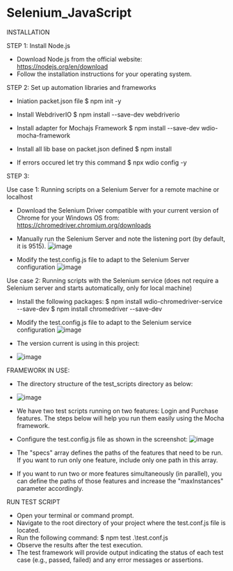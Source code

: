 # Selenium_JavaScript

INSTALLATION

STEP 1: Install Node.js 
- Download Node.js from the official website: https://nodejs.org/en/download
- Follow the installation instructions for your operating system.

STEP 2: Set up automation libraries and frameworks

- Iniation packet.json file
$ npm init -y

- Install WebdriverIO
$ npm install --save-dev webdriverio

- Install adapter for Mochajs Framework 
$ npm install --save-dev wdio-mocha-framework 

- Install all lib base on packet.json defined
$ npm install 

- If errors occured let try this command
$ npx wdio config -y

STEP 3: 

Use case 1: Running scripts on a Selenium Server for a remote machine or localhost
- Download the Selenium Driver compatible with your current version of Chrome for your Windows OS from: https://chromedriver.chromium.org/downloads
- Manually run the Selenium Server and note the listening port (by default, it is 9515).
  ![image](https://github.com/lequangdau1993/Selenium_JavaScript/assets/43399313/e691dd8e-b7be-4e6e-b14f-ad3142004611)

- Modify the test.config.js file to adapt to the Selenium Server configuration
  ![image](https://github.com/lequangdau1993/Selenium_JavaScript/assets/43399313/8579d064-6b23-4975-8425-17557d7abc73)


Use case 2: Running scripts with the Selenium service (does not require a Selenium server and starts automatically, only for local machine)
- Install the following packages:
$ npm install wdio-chromedriver-service --save-dev
$ npm install chromedriver --save-dev
- Modify the test.config.js file to adapt to the Selenium service configuration
![image](https://github.com/lequangdau1993/Selenium_JavaScript/assets/43399313/98cd65c0-5dc9-4921-b897-e831439a7921)

- The version current is using in this project:
- ![image](https://github.com/lequangdau1993/Selenium_JavaScript/assets/43399313/305d1320-f7ba-4c86-87ee-e599e389d718)

FRAMEWORK IN USE:

- The directory structure of the test_scripts directory as below:
- ![image](https://github.com/lequangdau1993/Selenium_JavaScript/assets/43399313/dd30d675-7f2e-44dd-baf4-543e52ec7251)

- We have two test scripts running on two features: Login and Purchase features. The steps below will help you run them easily using the Mocha framework.
- Configure the test.config.js file as shown in the screenshot:
![image](https://github.com/lequangdau1993/Selenium_JavaScript/assets/43399313/1dfeebc9-ceb2-44c8-b539-0f98c7d2bbd7)
- The "specs" array defines the paths of the features that need to be run. If you want to run only one feature, include only one path in this array.
- If you want to run two or more features simultaneously (in parallel), you can define the paths of those features and increase the "maxInstances" parameter accordingly.

RUN TEST SCRIPT
- Open your terminal or command prompt.
- Navigate to the root directory of your project where the test.conf.js file is located.
- Run the following command: $ npm test .\test.conf.js
- Observe the results after the test execution.
- The test framework will provide output indicating the status of each test case (e.g., passed, failed) and any error messages or assertions.

